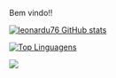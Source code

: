 Bem vindo!!


[![leonardu76 GitHub stats](https://github-readme-stats.vercel.app/api?username=leonardu76)](https://github.com/leonardu76/github-readme-stats)



[![Top Linguagens](https://github-readme-stats.vercel.app/api/top-langs/?username=leonardu76&layout=compact)](https://github.com/leonardu76/github-readme-stats)

[<img src="https://img.shields.io/badge/linkedin-%230077B5.svg?&style=for-the-badge&logo=linkedin&logoColor=white" />](https://www.linkedin.com/in/leonardo-oliveira-3b0446176/)
